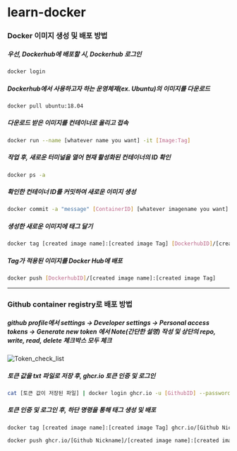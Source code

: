 # learn-docker
### Docker 이미지 생성 및 배포 방법

##### 우선, Dockerhub에 배포할 시, Dockerhub 로그인

```bash
docker login
```

##### Dockerhub에서 사용하고자 하는 운영체제(ex. Ubuntu)의 이미지를 다운로드

```bash
docker pull ubuntu:18.04
```

##### 다운로드 받은 이미지를 컨테이너로 올리고 접속

```bash
docker run --name [whatever name you want] -it [Image:Tag]
```

##### 작업 후, 새로운 터미널을 열어 현재 활성화된 컨테이너의 ID 확인

```bash
docker ps -a
```

##### 확인한 컨테이너 ID를 커밋하여 새로운 이미지 생성

```bash
docker commit -a "message" [ContainerID] [whatever imagename you want]:[whatever Tag you want]
```

##### 생성한 새로운 이미지에 태그 달기

```bash
docker tag [created image name]:[created image Tag] [DockerhubID]/[created image name]:[created image Tag]
```

##### Tag가 적용된 이미지를 Docker Hub에 배포

```bash
docker push [DockerhubID]/[created image name]:[created image Tag]
```

------

### Github container registry로 배포 방법

##### github profile에서 settings -> Developer settings -> Personal access tokens -> Generate new token 에서 Note(간단한 설명) 작성 및 상단의 repo, write, read, delete 체크박스 모두 체크

![Token_check_list](https://github.com/YounHS/learn-docker/picture/token_check.png)

##### 토큰 값을 txt 파일로 저장 후, ghcr.io 토큰 인증 및 로그인

```bash
cat [토큰 값이 저장된 파일] | docker login ghcr.io -u [GithubID] --password-stdin
```

##### 토큰 인증 및 로그인 후, 하단 명령을 통해 태그 생성 및 배포

```bash
docker tag [created image name]:[created image Tag] ghcr.io/[Github Nickname]/[created image name]:[created image Tag]
```

```bash
docker push ghcr.io/[Github Nickname]/[created image name]:[created image Tag]
```
